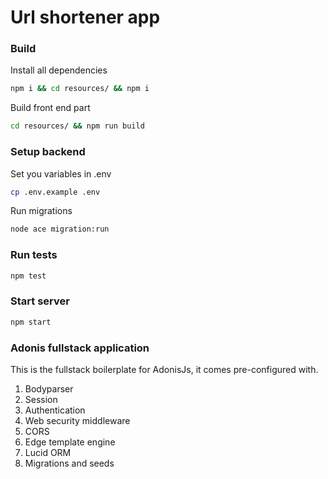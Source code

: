 # Url shortener app

### Build

Install all dependencies
```bash
npm i && cd resources/ && npm i
```

Build front end part
```bash
cd resources/ && npm run build
```

### Setup backend

Set you variables in .env
```bash
cp .env.example .env
```

Run migrations 

```bash
node ace migration:run
```

### Run tests

```bash
npm test
```

### Start server

```bash
npm start 
```

### Adonis fullstack application

This is the fullstack boilerplate for AdonisJs, it comes pre-configured with.

1. Bodyparser
2. Session
3. Authentication
4. Web security middleware
5. CORS
6. Edge template engine
7. Lucid ORM
8. Migrations and seeds

